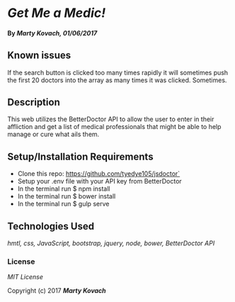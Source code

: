 # _Get Me a Medic!_

#### By _**Marty Kovach**, 01/06/2017_


## Known issues
  If the search button is clicked too many times rapidly it will sometimes push the first 20 doctors into the array as many times it was clicked. Sometimes.




## Description

This web utilizes the BetterDoctor API to allow the user to enter in their affliction and get a list of medical professionals that might be able to help manage or cure what ails them.




## Setup/Installation Requirements

* Clone this repo: https://github.com/tyedye105/jsdoctor`
* Setup your .env file with your API key from BetterDoctor
* In the terminal run $ npm install
* In the terminal run $ bower install
* In the terminal run $ gulp serve


## Technologies Used

_hmtl, css, JavaScript, bootstrap, jquery, node, bower, BetterDoctor API_

### License

*MIT License*

Copyright (c) 2017 **_Marty Kovach_**
